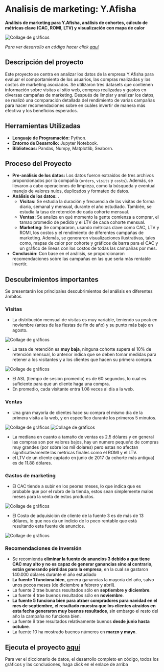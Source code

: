 # Analisis de marketing: Y.Afisha
__Análisis de marketing para Y.Afisha, análisis de cohortes, cálculo de métricas clave (CAC, ROMI, LTV) y visualización con mapa de calor__

<image src="https://github.com/BastianLQ/Analisis-de-Marketing-Y.Afisha/blob/main/Images/banner.png" alt="Collage de gráficos">

_Para ver desarrollo en código hacer click [aquí](https://portfoliodabastianlopez.on.drv.tw/Portafolio/P8.html)_

## Descripción del proyecto
Este proyecto se centra en analizar los datos de la empresa Y.Afisha para evaluar el comportamiento de los usuarios, las compras realizadas y los costos de marketing asociados. Se utilizaron tres datasets que contienen información sobre visitas al sitio web, compras realizadas y gastos en diversas campañas de marketing. Después de limpiar y analizar los datos, se realizó una comparación detallada del rendimiento de varias campañas para hacer recomendaciones sobre en cuáles invertir de manera más efectiva y los beneficios esperados.
  
## Herramientas Utilizadas
- __Lenguaje de Programación:__ Python.
- __Entorno de Desarrollo:__ Jupyter Notebook.
- __Bibliotecas:__ Pandas, Numpy, Matplotlib, Seaborn.
  
## Proceso del Proyecto
- __Pre-análisis de los datos:__ Los datos fueron extraídos de tres archivos proporcionados por la compañía (`orders`, `visits` y `costs`). Además, se llevaron a cabo operaciones de limpieza, como la búsqueda y eventual manejo de valores nulos, duplicados y formateo de datos.
- __Análisis de los datos:__ .
  - __Visitas:__ Se estudia la duración y frecuencia de las visitas de forma diaria, semanal y mensual, durante el año estudiado. También, se estudia la tasa de retención de cada cohorte mensual.
  - __Ventas:__ Se analiza en qué momento la gente comienza a comprar, el tamao promedio de pedido y el LTV de cada cohorte mensual.
  - __Marketing:__ Se compararon, usando métricas clave como CAC, LTV y ROMI, los costos y el rendimiento de diferentes campañas de marketing. Además, se generaron visualizaciones ilustrativas, tales como, mapas de calor por cohorte y gráficos de barra para el CAC y un gráfico de líneas con los costos de todas las campañas por mes.
- __Conclusión:__ Con base en el análisis, se proporcionaron recomendaciones sobre las campañas en las que sería más rentable invertir.
  
## Descubrimientos importantes
Se presentarán los principales descubrimientos del análisis en diferentes ámbitos.

### Visitas
- La distribución mensual de visitas es muy variable, teniendo su peak en noviembre (antes de las fiestas de fin de año) y su punto más bajo en agosto.
<image src="https://github.com/BastianLQ/Analisis-de-Marketing-Y.Afisha/blob/main/Images/output_65_0.png" alt="Collage de gráficos">

- La tasa de retención es __muy baja__, ninguna cohorte supera el 10% de retención mensual, lo anterior indica que se deben tomar medidas para retener a los visitantes y a los clientes que hacen su primera compra.
<image src="https://github.com/BastianLQ/Analisis-de-Marketing-Y.Afisha/blob/main/Images/output_91_0.png" alt="Collage de gráficos">
  
- El ASL (tiempo de sesión promedio) es de 60 segundos, lo cual es suficiente para que un cliente haga una compra.
- En promedio, cada visitante entra 1.08 veces al día a la web.

### Ventas
- Una gran mayoría de clientes hace su compra el mismo día de la primera visita a la web, y en específico durante los primeros 5 minutos.
<image src="https://github.com/BastianLQ/Analisis-de-Marketing-Y.Afisha/blob/main/Images/output_101_0.png" alt="Collage de gráficos">
<image src="https://github.com/BastianLQ/Analisis-de-Marketing-Y.Afisha/blob/main/Images/output_103_0.png" alt="Collage de gráficos">

- La mediana en cuanto a tamaño de ventas es 2.5 dólares y en general las compras son por valores bajos, hay un numero pequeño de compras muy grandes (por sobre los mil dolares) pero estas no afectan significativamente las metricas finales como el ROMI y el LTV.
- el LTV de un cliente captado en junio de 2017 (la cohorte más antigua) es de 11.88 dólares.

### Gastos de marketing
- El CAC tiende a subir en los peores meses, lo que indica que es probable que por el rubro de la tienda, estos sean simplemente malos meses para la venta de estos productos.
<image src="https://github.com/BastianLQ/Analisis-de-Marketing-Y.Afisha/blob/main/Images/output_151_0.png" alt="Collage de gráficos">

- El Costo de adquisición de cliente de la fuente 3 es de más de 13 dólares, lo que nos da un indicio de lo poco rentable que está resultando esta fuente de anuncios.
<image src="https://github.com/BastianLQ/Analisis-de-Marketing-Y.Afisha/blob/main/Images/output_149_0.png" alt="Collage de gráficos">

### Recomendaciones de inversión
- Se recomienda __eliminar la fuente de anuncios 3 debido a que tiene CAC muy alto y no es capaz de generar ganancias sino al contrario, están generando pérdidas para la empresa__, en la cual se gastaron 140.000 dólares durante el año estudiado
- __La fuente 1 funciona bien__, genera ganancias la mayoría del año, salvo unos pocos meses (de diciembre a febrero y abril).
- La fuente 2 trae buenos resultados sólo en __septiembre y diciembre__.
- La fuente 4 trae buenos resultados sólo en __noviembre__.
- __La fuente 5 funciona bien para atraer compradores para navidad en el mes de septiembre, el resultado muestra que los clientes atraídos en esta fecha generaron muy buenos resultados__, sin embargo el resto del año la campaña no funciona bien.
- La fuente 9 trae resultados relativamente buenos __desde junio hasta octubre__.
- La fuente 10 ha mostrado buenos números en __marzo y mayo__.


## Ejecuta el proyecto [aquí](https://portfoliodabastianlopez.on.drv.tw/Portafolio/P8.html)
Para ver el diccionario de datos, el desarrollo completo en código, todos los gráficos y las conclusiones, haga click en el enlace de arriba
